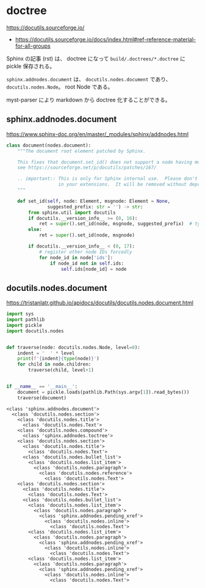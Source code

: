 # doctree

<https://docutils.sourceforge.io/>
  * https://docutils.sourceforge.io/docs/index.html#ref-reference-material-for-all-groups

Sphinx の記事 (rst) は、 doctree になって `build/.doctrees/*.doctree` に pickle 保存される。

`sphinx.addnodes.document` は、 `docutils.nodes.document` であり、`docutils.nodes.Node`。
root Node である。

myst-parser により markdown から doctree 化することができる。

## sphinx.addnodes.document

<https://www.sphinx-doc.org/en/master/_modules/sphinx/addnodes.html>

```python
class document(nodes.document):
    """The document root element patched by Sphinx.

    This fixes that document.set_id() does not support a node having multiple node Ids.
    see https://sourceforge.net/p/docutils/patches/167/

    .. important:: This is only for Sphinx internal use.  Please don't use this
                   in your extensions.  It will be removed without deprecation period.
    """

    def set_id(self, node: Element, msgnode: Element = None,
               suggested_prefix: str = '') -> str:
        from sphinx.util import docutils
        if docutils.__version_info__ >= (0, 16):
            ret = super().set_id(node, msgnode, suggested_prefix)  # type: ignore
        else:
            ret = super().set_id(node, msgnode)

        if docutils.__version_info__ < (0, 17):
            # register other node IDs forcedly
            for node_id in node['ids']:
                if node_id not in self.ids:
                    self.ids[node_id] = node
```

## docutils.nodes.document

<https://tristanlatr.github.io/apidocs/docutils/docutils.nodes.document.html>


```python
import sys
import pathlib
import pickle
import docutils.nodes


def traverse(node: docutils.nodes.Node, level=0):
    indent = '  ' * level
    print(f'{indent}{type(node)}')
    for child in node.children:
        traverse(child, level+1)


if __name__ == '__main__':
    document = pickle.loads(pathlib.Path(sys.argv[1]).read_bytes())
    traverse(document)

```

```
<class 'sphinx.addnodes.document'>
  <class 'docutils.nodes.section'>
    <class 'docutils.nodes.title'>
      <class 'docutils.nodes.Text'>
    <class 'docutils.nodes.compound'>
      <class 'sphinx.addnodes.toctree'>
    <class 'docutils.nodes.section'>
      <class 'docutils.nodes.title'>
        <class 'docutils.nodes.Text'>
      <class 'docutils.nodes.bullet_list'>
        <class 'docutils.nodes.list_item'>
          <class 'docutils.nodes.paragraph'>
            <class 'docutils.nodes.reference'>
              <class 'docutils.nodes.Text'>
    <class 'docutils.nodes.section'>
      <class 'docutils.nodes.title'>
        <class 'docutils.nodes.Text'>
      <class 'docutils.nodes.bullet_list'>
        <class 'docutils.nodes.list_item'>
          <class 'docutils.nodes.paragraph'>
            <class 'sphinx.addnodes.pending_xref'>
              <class 'docutils.nodes.inline'>
                <class 'docutils.nodes.Text'>
        <class 'docutils.nodes.list_item'>
          <class 'docutils.nodes.paragraph'>
            <class 'sphinx.addnodes.pending_xref'>
              <class 'docutils.nodes.inline'>
                <class 'docutils.nodes.Text'>
        <class 'docutils.nodes.list_item'>
          <class 'docutils.nodes.paragraph'>
            <class 'sphinx.addnodes.pending_xref'>
              <class 'docutils.nodes.inline'>
                <class 'docutils.nodes.Text'>
```
